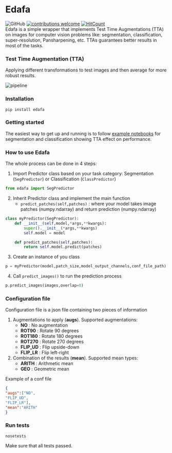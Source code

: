 # Edafa
![GitHub](https://img.shields.io/github/license/mashape/apistatus.svg) [![contributions welcome](https://img.shields.io/badge/contributions-welcome-brightgreen.svg?style=flat)](https://github.com/andrewekhalel/edafa/issues) [![HitCount](http://hits.dwyl.io/andrewekhalel/edafa.svg)](http://hits.dwyl.io/andrewekhalel/edafa)<br/>
Edafa is a simple wrapper that implements Test Time Augmentations (TTA) on images for computer vision problems like: segmentation, classification, super-resolution, Pansharpening, etc. TTAs guarantees better results in most of the tasks.

### Test Time Augmentation (TTA)

Applying different transformations to test images and then average for more robust results.

![pipeline](https://preview.ibb.co/kH61v0/pipeline.png)

### Installation
```shell
pip install edafa
```

### Getting started
The easiest way to get up and running is to follow [example notebooks](https://github.com/andrewekhalel/edafa/tree/master/examples) for segmentation and classification showing TTA effect on performance.

### How to use Edafa
The whole process can be done in 4 steps:
1.  Import Predictor class based on your task category: Segmentation (`SegPredictor`) or Classification (`ClassPredictor`) 
```python
from edafa import SegPredictor
```
2. Inherit Predictor class and implement the main function 
	* `predict_patches(self,patches)` : where your model takes image patches (numpy.ndarray) and return prediction (numpy.ndarray)

```python
class myPredictor(SegPredictor):
    def __init__(self,model,*args,**kwargs):
        super().__init__(*args,**kwargs)
        self.model = model

    def predict_patches(self,patches):
        return self.model.predict(patches)
```
3. Create an instance of you class
```python
p = myPredictor(model,patch_size,model_output_channels,conf_file_path)
```
4.  Call `predict_images()` to run the prediction process 
```python
p.predict_images(images,overlap=0)
```
### Configuration file
Configuration file is a json file containing two pieces of information
1. Augmentations to apply (**augs**). Supported augmentations:
	* **NO** : No augmentation
	* **ROT90** : Rotate 90 degrees
	* **ROT180** : Rotate 180 degrees
	* **ROT270** : Rotate 270 degrees
	* **FLIP_UD** : Flip upside-down
	* **FLIP_LR** : Flip left-right
2. Combination of the results (**mean**). Supported mean types:
	* **ARITH** : Arithmetic mean
	* **GEO** : Geometric mean

Example of a conf file
```json
{
"augs":["NO",
"FLIP_UD",
"FLIP_LR"],
"mean":"ARITH"
}
```
### Run tests
```shell
nosetests
```
Make sure that all tests passed.